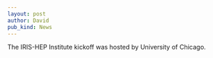```yaml
---
layout: post
author: David
pub_kind: News
---
```


The IRIS-HEP Institute kickoff was hosted by University of Chicago.
